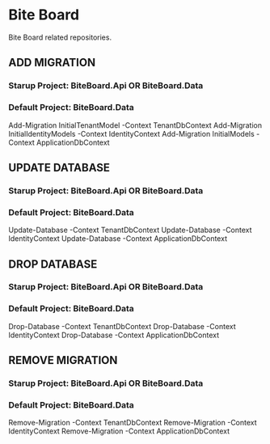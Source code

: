 # Bite Board
Bite Board related repositories.

## ADD MIGRATION
### Starup Project: BiteBoard.Api OR BiteBoard.Data
### Default Project: BiteBoard.Data

Add-Migration InitialTenantModel -Context TenantDbContext
Add-Migration InitialIdentityModels -Context IdentityContext
Add-Migration InitialModels -Context ApplicationDbContext

## UPDATE DATABASE
### Starup Project: BiteBoard.Api OR BiteBoard.Data
### Default Project: BiteBoard.Data

Update-Database -Context TenantDbContext
Update-Database -Context IdentityContext
Update-Database -Context ApplicationDbContext

## DROP DATABASE
### Starup Project: BiteBoard.Api OR BiteBoard.Data
### Default Project: BiteBoard.Data

Drop-Database -Context TenantDbContext
Drop-Database -Context IdentityContext
Drop-Database -Context ApplicationDbContext

## REMOVE MIGRATION
### Starup Project: BiteBoard.Api OR BiteBoard.Data
### Default Project: BiteBoard.Data

Remove-Migration -Context TenantDbContext
Remove-Migration -Context IdentityContext
Remove-Migration -Context ApplicationDbContext
